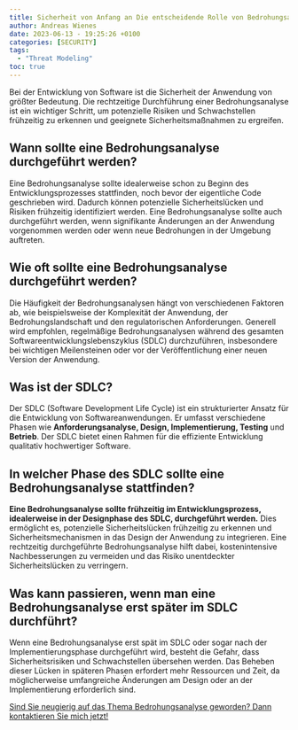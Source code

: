 ```yaml
---
title: Sicherheit von Anfang an Die entscheidende Rolle von Bedrohungsanalysen in der Softwareentwicklung
author: Andreas Wienes
date: 2023-06-13 - 19:25:26 +0100
categories: [SECURITY]
tags: 
  - "Threat Modeling"
toc: true
---
```



Bei der Entwicklung von Software ist die Sicherheit der Anwendung von größter Bedeutung. Die rechtzeitige Durchführung einer Bedrohungsanalyse ist ein wichtiger Schritt, um potenzielle Risiken und Schwachstellen frühzeitig zu erkennen und geeignete Sicherheitsmaßnahmen zu ergreifen. 

## Wann sollte eine Bedrohungsanalyse durchgeführt werden?

Eine Bedrohungsanalyse sollte idealerweise schon zu Beginn des Entwicklungsprozesses stattfinden, noch bevor der eigentliche Code geschrieben wird. Dadurch können potenzielle Sicherheitslücken und Risiken frühzeitig identifiziert werden. Eine Bedrohungsanalyse sollte auch durchgeführt werden, wenn signifikante Änderungen an der Anwendung vorgenommen werden oder wenn neue Bedrohungen in der Umgebung auftreten.

## Wie oft sollte eine Bedrohungsanalyse durchgeführt werden?
Die Häufigkeit der Bedrohungsanalysen hängt von verschiedenen Faktoren ab, wie beispielsweise der Komplexität der Anwendung, der Bedrohungslandschaft und den regulatorischen Anforderungen. Generell wird empfohlen, regelmäßige Bedrohungsanalysen während des gesamten Softwareentwicklungslebenszyklus (SDLC) durchzuführen, insbesondere bei wichtigen Meilensteinen oder vor der Veröffentlichung einer neuen Version der Anwendung.

## Was ist der SDLC?
Der SDLC (Software Development Life Cycle) ist ein strukturierter Ansatz für die Entwicklung von Softwareanwendungen. Er umfasst verschiedene Phasen wie **Anforderungsanalyse, Design, Implementierung, Testing** und **Betrieb**. Der SDLC bietet einen Rahmen für die effiziente Entwicklung qualitativ hochwertiger Software.

## In welcher Phase des SDLC sollte eine Bedrohungsanalyse stattfinden?
**Eine Bedrohungsanalyse sollte  frühzeitig im Entwicklungsprozess, idealerweise in der Designphase des SDLC, durchgeführt werden.** Dies ermöglicht es, potenzielle Sicherheitslücken frühzeitig zu erkennen und Sicherheitsmechanismen in das Design der Anwendung zu integrieren. Eine rechtzeitig durchgeführte Bedrohungsanalyse hilft dabei, kostenintensive Nachbesserungen zu vermeiden und das Risiko unentdeckter Sicherheitslücken zu verringern.


## Was kann passieren, wenn man eine Bedrohungsanalyse erst später im SDLC durchführt?

Wenn eine Bedrohungsanalyse erst spät im SDLC oder sogar nach der Implementierungsphase durchgeführt wird, besteht die Gefahr, dass Sicherheitsrisiken und Schwachstellen übersehen werden. Das Beheben dieser Lücken in späteren Phasen erfordert mehr Ressourcen und Zeit, da möglicherweise umfangreiche Änderungen am Design oder an der Implementierung erforderlich sind. 


[Sind Sie neugierig auf das Thema Bedrohungsanalyse geworden? Dann kontaktieren Sie mich jetzt!](https://andreas-wienes.me/about-me/)
